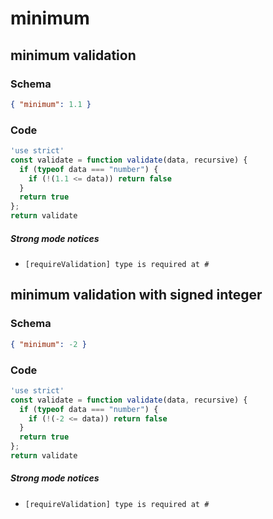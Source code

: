 # minimum

## minimum validation

### Schema

```json
{ "minimum": 1.1 }
```

### Code

```js
'use strict'
const validate = function validate(data, recursive) {
  if (typeof data === "number") {
    if (!(1.1 <= data)) return false
  }
  return true
};
return validate
```

##### Strong mode notices

 * `[requireValidation] type is required at #`


## minimum validation with signed integer

### Schema

```json
{ "minimum": -2 }
```

### Code

```js
'use strict'
const validate = function validate(data, recursive) {
  if (typeof data === "number") {
    if (!(-2 <= data)) return false
  }
  return true
};
return validate
```

##### Strong mode notices

 * `[requireValidation] type is required at #`

